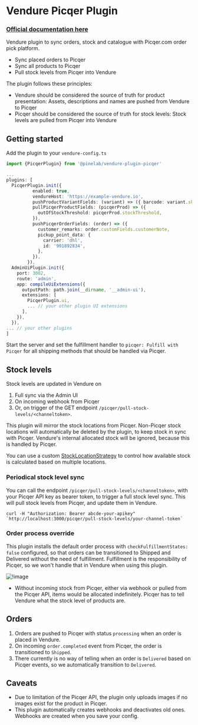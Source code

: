 # Vendure Picqer Plugin

### [Official documentation here](https://pinelab-plugins.com/plugin/vendure-plugin-picqer)

Vendure plugin to sync orders, stock and catalogue with Picqer.com order pick platform.

- Sync placed orders to Picqer
- Sync all products to Picqer
- Pull stock levels from Picqer into Vendure

The plugin follows these principles:

- Vendure should be considered the source of truth for product presentation: Assets, descriptions and names are pushed from Vendure to Picqer
- Picqer should be considered the source of truth for stock levels: Stock levels are pulled from Picqer into Vendure

## Getting started

Add the plugin to your `vendure-config.ts`

```ts
import {PicqerPlugin} from '@pinelab/vendure-plugin-picqer'

...
plugins: [
  PicqerPlugin.init({
          enabled: true,
          vendureHost: 'https://example-vendure.io',
          pushProductVariantFields: (variant) => ({ barcode: variant.sku }),
          pullPicqerProductFields: (picqerProd) => ({
            outOfStockThreshold: picqerProd.stockThreshold,
          }),
          pushPicqerOrderFields: (order) => ({
            customer_remarks: order.customFields.customerNote,
            pickup_point_data: {
              carrier: 'dhl',
              id: '901892834',
            },
          }),
        }),
  AdminUiPlugin.init({
    port: 3002,
    route: 'admin',
    app: compileUiExtensions({
      outputPath: path.join(__dirname, '__admin-ui'),
      extensions: [
        PicqerPlugin.ui,
        ... // your other plugin UI extensions
      ],
    }),
  }),
... // your other plugins
]

```

Start the server and set the fulfillment handler to `picqer: Fulfill with Picqer` for all shipping methods that should be handled via Picqer.

## Stock levels

Stock levels are updated in Vendure on

1. Full sync via the Admin UI
2. On incoming webhook from Picqer
3. Or, on trigger of the GET endpoint `/picqer/pull-stock-levels/<channeltoken>`.

This plugin will mirror the stock locations from Picqer. Non-Picqer stock locations will automatically be deleted by the plugin, to keep stock in sync with Picqer. Vendure's internal allocated stock will be ignored, because this is handled by Picqer.

You can use a custom [StockLocationStrategy](https://github.com/vendure-ecommerce/vendure/blob/major/packages/core/src/config/catalog/default-stock-location-strategy.ts) to control how available stock is calculated based on multiple locations.

### Periodical stock level sync

You can call the endpoint `/picqer/pull-stock-levels/<channeltoken>`, with your Picqer API key as bearer token, to trigger a full stock level sync. This will pull stock levels from Picqer, and update them in Vendure.

```
curl -H "Authorization: Bearer abcde-your-apikey" `http://localhost:3000/picqer/pull-stock-levels/your-channel-token`
```

### Order process override

This plugin installs the default order process with `checkFulfillmentStates: false` configured, so that orders can be transitioned to Shipped and Delivered without the need of fulfillment. Fulfillment is the responsibility of Picqer, so we won't handle that in Vendure when using this plugin.

![!image](https://www.plantuml.com/plantuml/png/VOv1IyD048Nl-HNl1rH9Uog1I8iNRnQYtfVCn0nkPkFk1F7VIvgjfb2yBM_VVEyx97FHfi4NZrvO3NSFU6EbANA58n4iO0Sn7jBy394u5hbmrUrTmhP4ij1-87JBoIteoNt3AI6ncUT_Y4VlG-kCB_lL0d_M9wTKRyiDN6vGlLiJJj9-SgpGiDB2XuMSuaki3vEXctmdVc2r8l-ijvjv2TD8ytuNcSz1lR_7wvA9NifmwKfil_OgRy5VejCa9a7_x9fUnf5fy-lNHdOc-fv5pwQfECoCmVy0)

- Without incoming stock from Picqer, either via webhook or pulled from the Picqer API, items would be allocated indefinitely. Picqer has to tell Vendure what the stock level of products are.

## Orders

1. Orders are pushed to Picqer with status `processing` when an order is placed in Vendure.
2. On incoming `order.completed` event from Picqer, the order is transitioned to `Shipped`.
3. There currently is no way of telling when an order is `Delivered` based on Picqer events, so we automatically transition to `Delivered`.

## Caveats

- Due to limitation of the Picqer API, the plugin only uploads images if no images exist for the product in Picqer.
- This plugin automatically creates webhooks and deactivates old ones. Webhooks are created when you save your config.
